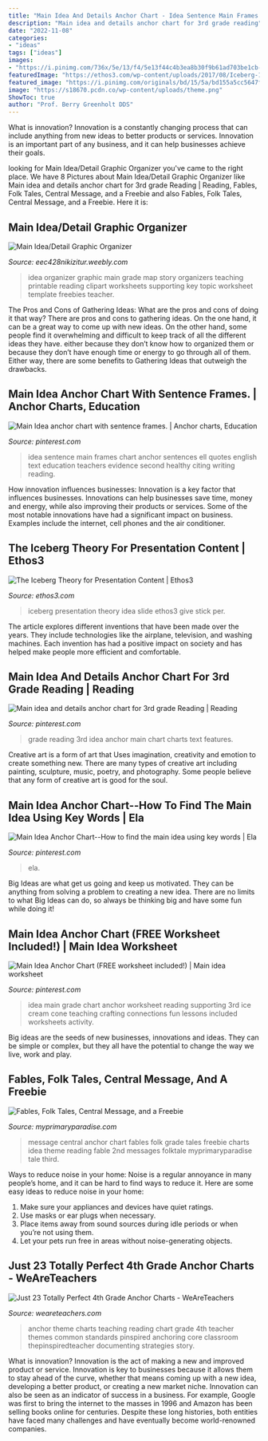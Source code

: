 ```yaml
---
title: "Main Idea And Details Anchor Chart - Idea Sentence Main Frames Chart Anchor Sentences Ell Quotes English Text Education Teachers Evidence Second Healthy Citing Writing Reading"
description: "Main idea and details anchor chart for 3rd grade reading"
date: "2022-11-08"
categories:
- "ideas"
tags: ["ideas"]
images:
- "https://i.pinimg.com/736x/5e/13/f4/5e13f44c4b3ea8b30f9b61ad703be1cb--poster-ideas-rd-grade-reading.jpg"
featuredImage: "https://ethos3.com/wp-content/uploads/2017/08/Iceberg-1024x600.jpg"
featured_image: "https://i.pinimg.com/originals/bd/15/5a/bd155a5cc5647f781e2aeff950cf5500.jpg"
image: "https://s18670.pcdn.co/wp-content/uploads/theme.png"
ShowToc: true
author: "Prof. Berry Greenholt DDS"
---
```



What is innovation?
Innovation is a constantly changing process that can include anything from new ideas to better products or services. Innovation is an important part of any business, and it can help businesses achieve their goals.

	

		
looking for Main Idea/Detail Graphic Organizer you've came to the right place. We have 8 Pictures about Main Idea/Detail Graphic Organizer like Main idea and details anchor chart for 3rd grade Reading | Reading, Fables, Folk Tales, Central Message, and a Freebie and also Fables, Folk Tales, Central Message, and a Freebie. Here it is:
		
    
## Main Idea/Detail Graphic Organizer

<img loading=lazy src="https://eec428nikizitur.weebly.com/uploads/1/1/6/6/11666273/7570007.jpg?328" onerror="this.onerror=null;this.src='https://tse3.mm.bing.net/th?id=OIP.T5KL7YE39SvcsVFRMwUoAAAAAA&amp;pid=15.1';" alt="Main Idea/Detail Graphic Organizer">

_Source: eec428nikizitur.weebly.com_

>idea organizer graphic main grade map story organizers teaching printable reading clipart worksheets supporting key topic worksheet template freebies teacher. 

	

The Pros and Cons of Gathering Ideas: What are the pros and cons of doing it that way?
There are pros and cons to gathering ideas. On the one hand, it can be a great way to come up with new ideas. On the other hand, some people find it overwhelming and difficult to keep track of all the different ideas they have. either because they don’t know how to organized them or because they don’t have enough time or energy to go through all of them. Either way, there are some benefits to Gathering Ideas that outweigh the drawbacks.

    
## Main Idea Anchor Chart With Sentence Frames. | Anchor Charts, Education

<img loading=lazy src="https://i.pinimg.com/originals/bd/15/5a/bd155a5cc5647f781e2aeff950cf5500.jpg" onerror="this.onerror=null;this.src='https://tse2.mm.bing.net/th?id=OIP.HHvahVA12rJJhJLugw-SxwHaJ4&amp;pid=15.1';" alt="Main Idea anchor chart with sentence frames. | Anchor charts, Education">

_Source: pinterest.com_

>idea sentence main frames chart anchor sentences ell quotes english text education teachers evidence second healthy citing writing reading. 

	

How innovation influences businesses:
Innovation is a key factor that influences businesses. Innovations can help businesses save time, money and energy, while also improving their products or services. Some of the most notable innovations have had a significant impact on business. Examples include the internet, cell phones and the air conditioner.

    
## The Iceberg Theory For Presentation Content | Ethos3

<img loading=lazy src="https://ethos3.com/wp-content/uploads/2017/08/Iceberg-1024x600.jpg" onerror="this.onerror=null;this.src='https://tse4.mm.bing.net/th?id=OIP.n0CAHx3VOD5B8Df0WjMwfwHaEV&amp;pid=15.1';" alt="The Iceberg Theory for Presentation Content | Ethos3">

_Source: ethos3.com_

>iceberg presentation theory idea slide ethos3 give stick per. 

	

The article explores different inventions that have been made over the years. They include technologies like the airplane, television, and washing machines. Each invention has had a positive impact on society and has helped make people more efficient and comfortable.

    
## Main Idea And Details Anchor Chart For 3rd Grade Reading | Reading

<img loading=lazy src="https://i.pinimg.com/736x/5e/13/f4/5e13f44c4b3ea8b30f9b61ad703be1cb--poster-ideas-rd-grade-reading.jpg" onerror="this.onerror=null;this.src='https://tse3.mm.bing.net/th?id=OIP.lhsSqu6pm_NY145aAthCIQHaHa&amp;pid=15.1';" alt="Main idea and details anchor chart for 3rd grade Reading | Reading">

_Source: pinterest.com_

>grade reading 3rd idea anchor main chart charts text features. 

	

Creative art is a form of art that Uses imagination, creativity and emotion to create something new. There are many types of creative art including painting, sculpture, music, poetry, and photography. Some people believe that any form of creative art is good for the soul.

    
## Main Idea Anchor Chart--How To Find The Main Idea Using Key Words | Ela

<img loading=lazy src="https://i.pinimg.com/736x/85/2e/8a/852e8a885bd4806dea88039785236824--keys-main-idea.jpg" onerror="this.onerror=null;this.src='https://tse4.mm.bing.net/th?id=OIP.o6VilZcB-RvfOxjWrmFm7AHaJ3&amp;pid=15.1';" alt="Main Idea Anchor Chart--How to find the main idea using key words | Ela">

_Source: pinterest.com_

>ela. 

	

Big Ideas are what get us going and keep us motivated. They can be anything from solving a problem to creating a new idea. There are no limits to what Big Ideas can do, so always be thinking big and have some fun while doing it!

    
## Main Idea Anchor Chart (FREE Worksheet Included!) | Main Idea Worksheet

<img loading=lazy src="https://i.pinimg.com/736x/60/9c/49/609c496154ba1c63c79001b8d05baba9.jpg" onerror="this.onerror=null;this.src='https://tse2.mm.bing.net/th?id=OIP.UIE7RJw3IiPzTtOMDKKflAHaJ4&amp;pid=15.1';" alt="Main Idea Anchor Chart (FREE worksheet included!) | Main idea worksheet">

_Source: pinterest.com_

>idea main grade chart anchor worksheet reading supporting 3rd ice cream cone teaching crafting connections fun lessons included worksheets activity. 

	

Big ideas are the seeds of new businesses, innovations and ideas. They can be simple or complex, but they all have the potential to change the way we live, work and play.

    
## Fables, Folk Tales, Central Message, And A Freebie

<img loading=lazy src="https://www.myprimaryparadise.com/wp-content/uploads/Central-Message-Anchor-Chart-1024x583.png" onerror="this.onerror=null;this.src='https://tse2.mm.bing.net/th?id=OIP.zN1ys51RlskuKPLbfkAR-QHaEN&amp;pid=15.1';" alt="Fables, Folk Tales, Central Message, and a Freebie">

_Source: myprimaryparadise.com_

>message central anchor chart fables folk grade tales freebie charts idea theme reading fable 2nd messages folktale myprimaryparadise tale third. 

	

Ways to reduce noise in your home:
Noise is a regular annoyance in many people’s home, and it can be hard to find ways to reduce it. Here are some easy ideas to reduce noise in your home:
1. Make sure your appliances and devices have quiet ratings.
2. Use masks or ear plugs when necessary.
3. Place items away from sound sources during idle periods or when you’re not using them.
4. Let your pets run free in areas without noise-generating objects.

    
## Just 23 Totally Perfect 4th Grade Anchor Charts - WeAreTeachers

<img loading=lazy src="https://s18670.pcdn.co/wp-content/uploads/theme.png" onerror="this.onerror=null;this.src='https://tse4.mm.bing.net/th?id=OIP.xXSn2G9w81LM4JdMK7J_FQAAAA&amp;pid=15.1';" alt="Just 23 Totally Perfect 4th Grade Anchor Charts - WeAreTeachers">

_Source: weareteachers.com_

>anchor theme charts teaching reading chart grade 4th teacher themes common standards pinspired anchoring core classroom thepinspiredteacher documenting strategies story. 

	

What is innovation?
Innovation is the act of making a new and improved product or service. Innovation is key to businesses because it allows them to stay ahead of the curve, whether that means coming up with a new idea, developing a better product, or creating a new market niche. Innovation can also be seen as an indicator of success in a business. For example, Google was first to bring the internet to the masses in 1996 and Amazon has been selling books online for centuries. Despite these long histories, both entities have faced many challenges and have eventually become world-renowned companies.

